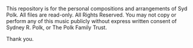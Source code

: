 This repository is for the personal compositions and arrangements of Syd Polk. All files are read-only. All Rights Reserved. You may not copy or perform any of this music publicly without express written consent of Sydney R. Polk, or The Polk Family Trust.

Thank you.
